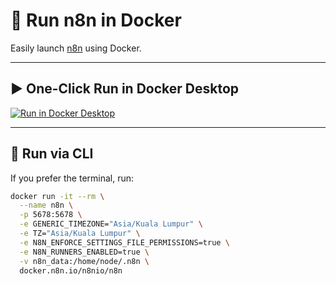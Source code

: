 # 🚀 Run n8n in Docker

Easily launch [n8n](https://n8n.io) using Docker.

---

## ▶️ One-Click Run in Docker Desktop

[![Run in Docker Desktop](https://desktop.docker.com/images/run-button.svg)](https://open.docker.com/dashboard/run?image=docker.n8n.io/n8nio/n8n&name=n8n&ports=5678:5678&env=GENERIC_TIMEZONE=Asia%2FKuala%20Lumpur&env=TZ=Asia%2FKuala%20Lumpur&env=N8N_ENFORCE_SETTINGS_FILE_PERMISSIONS=true&env=N8N_RUNNERS_ENABLED=true&volume=n8n_data:/home/node/.n8n)

---

## 🐳 Run via CLI

If you prefer the terminal, run:

```bash
docker run -it --rm \
  --name n8n \
  -p 5678:5678 \
  -e GENERIC_TIMEZONE="Asia/Kuala Lumpur" \
  -e TZ="Asia/Kuala Lumpur" \
  -e N8N_ENFORCE_SETTINGS_FILE_PERMISSIONS=true \
  -e N8N_RUNNERS_ENABLED=true \
  -v n8n_data:/home/node/.n8n \
  docker.n8n.io/n8nio/n8n
